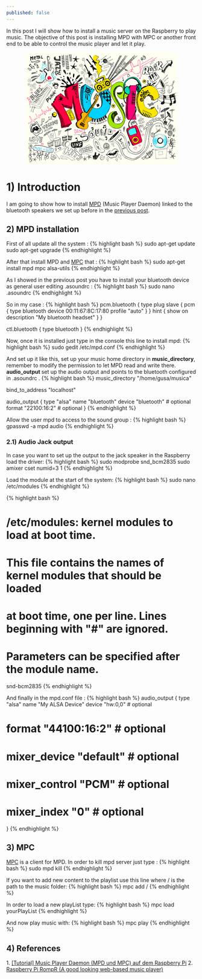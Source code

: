 ```yaml
---
published: false
---
```



In this post I will show how to install a music server on the Raspberry to play music. The objective of this post is installing MPD with MPC or another front end to be able to control the music player and let it play.

<center><img class="alignnone" src="/images/streamingLogo.jpg"/></center>

<!-- more -->

<h1>1) Introduction</h1>
I am going to show how to install <a href="http://www.musicpd.org/" target="_blank">MPD</a> (Music Player Daemon) linked to the bluetooth speakers we set up before in the <a href="/Bluetooth-Raspberry-Audio-streaming/" target="_blank">previous post</a>.
<h2>2) MPD installation</h2>
First of all update all the system :
{% highlight bash %}
sudo apt-get update
sudo apt-get upgrade
{% endhighlight %}

After that install MPD and <a href="http://www.musicpd.org/clients/mpc/" target="_blank">MPC</a> that :
{% highlight bash %}
sudo apt-get install mpd mpc alsa-utils
{% endhighlight %}

As I showed in the previous post you have to install your bluetooth device as general user editing .asoundrc :
{% highlight bash %}
sudo nano .asoundrc
{% endhighlight %}

So in my case :
{% highlight bash %}
  pcm.bluetooth {
      type plug
      slave {
            pcm {
                type bluetooth
                device 00:11:67:8C:17:80
                profile "auto"
            }
      }
      hint {
           show on
           description "My bluetooth headset"
      }
   }

   ctl.bluetooth {
      type bluetooth
   }
{% endhighlight %}

Now, once it is installed just type in the console this line to install mpd:
{% highlight bash %}
sudo gedit /etc/mpd.conf
{% endhighlight %}

And set up it like this, set up your music home directory in <strong>music_directory</strong>, remember to modify the permission to let MPD read and write there. <strong> audio_output </strong> set up the audio output and points to the bluetooth configured in .asoundrc .
{% highlight bash %}
music_directory         "/home/gusa/musica"

bind_to_address         "localhost"

audio_output {
            type                    "alsa"
            name                    "bluetooth"
            device                  "bluetooth"     # optional
            format                  "22100:16:2"      # optional
}
{% endhighlight %}

Allow the user mpd to access to the sound group :
{% highlight bash %}
gpasswd -a mpd audio
{% endhighlight %}

<h3>2.1) Audio Jack output</h3>
In case you want to set up the output to the jack speaker in the Raspberry load the driver:
{% highlight bash %}
sudo modprobe snd_bcm2835
sudo amixer cset numid=3 1
{% endhighlight %}

Load the module at the start of the system:
{% highlight bash %}
sudo nano /etc/modules
{% endhighlight %}

{% highlight bash %}
# /etc/modules: kernel modules to load at boot time.
#
# This file contains the names of kernel modules that should be loaded
# at boot time, one per line. Lines beginning with "#" are ignored.
# Parameters can be specified after the module name.

snd-bcm2835
{% endhighlight %}

And finally in the mpd.conf file :
{% highlight bash %}
audio_output {
        type            "alsa"
        name            "My ALSA Device"
        device          "hw:0,0"        # optional
#       format          "44100:16:2"    # optional
#       mixer_device    "default"       # optional
#       mixer_control   "PCM"           # optional
#       mixer_index     "0"             # optional
}
{% endhighlight %}

<h2>3) MPC</h2>
<a href="http://www.musicpd.org/clients/mpc/" target="_blank">MPC</a> is a client for MPD. In order to kill mpd server just type :
{% highlight bash %}
sudo mpd kill
{% endhighlight %}

If you want to add new content to the playlist use this line where / is the path to the music folder:
{% highlight bash %}
mpc add /
{% endhighlight %}

In order to load a new playList type:
{% highlight bash %}
mpc load yourPlayList
{% endhighlight %}

And now play music with:
{% highlight bash %}
mpc play
{% endhighlight %}

<h2>4) References</h2>
1. <a href="http://www.forum-raspberrypi.de/Thread-tutorial-music-player-daemon-mpd-und-mpc-auf-dem-raspberry-pi" target="_blank">[Tutorial] Music Player Daemon (MPD und MPC) auf dem Raspberry Pi</a>
2. <a href="http://aubreykloppers.wordpress.com/2013/11/29/raspberry-pi-rompr-a-good-looking-web-based-music-player/" target="_blank">Raspberry Pi RompR (A good looking web-based music player) </a>
